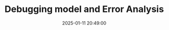 ---
title: "Debugging model and Error Analysis"
date: "2025-01-11 20:49:00"
categories: 
    - Machine Learning
    - CS229
tags: 
    - Machine Learning
    - Stanford
    - CS229
mathjax: true
---